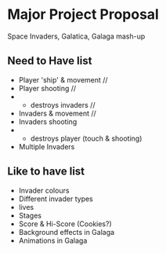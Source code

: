 # Major Project Proposal

Space Invaders, Galatica, Galaga mash-up

## Need to Have list

- Player 'ship' & movement              //
- Player shooting                       //
- - destroys invaders                   //
- Invaders & movement                   //
- Invaders shooting 
- - destroys player (touch & shooting)
- Multiple Invaders


## Like to have list
- Invader colours
- Different invader types
- lives
- Stages
- Score & Hi-Score (Cookies?)
- Background effects in Galaga
- Animations in Galaga

